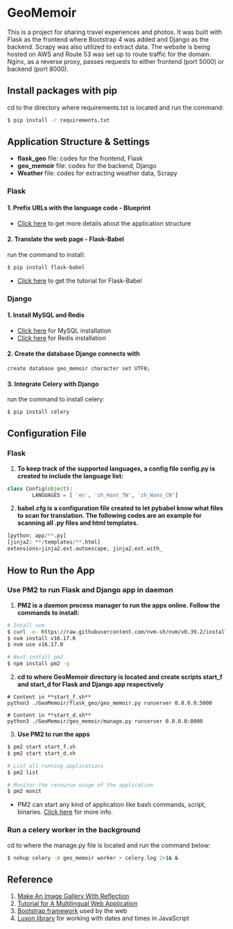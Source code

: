 # GeoMemoir

This is a project for sharing travel experiences and photos. It was built with Flask as the frontend where Bootstrap 4 was added and Django as the backend. Scrapy was also utilized to extract data.
The website is being hosted on AWS and Route 53 was set up to route traffic for the domain. Nginx, as a reverse proxy, passes requests to either frontend (port 5000) or backend (port 8000).


## Install packages with pip
cd to the directory where requirements.txt is located and run the command:
```bash
$ pip install -r requirements.txt
```


## Application Structure & Settings
* **flask_geo** file: codes for the frontend, Flask
* **geo_memoir** file: codes for the backend, Django
* **Weather** file: codes for extracting weather data, Scrapy

### Flask 

#### 1. Prefix URLs with the language code - Blueprint
* [Click here](https://blog.miguelgrinberg.com/post/the-flask-mega-tutorial-part-xv-a-better-application-structure) to get more details about the application structure

#### 2. Translate the web page - Flask-Babel
run the command to install:
```bash
$ pip install flask-babel
```
* [Click here](https://blog.miguelgrinberg.com/post/the-flask-mega-tutorial-part-xiii-i18n-and-l10n) to get the tutorial for Flask-Babel


### Django

#### 1. Install MySQL and Redis
* [Click here](https://dev.mysql.com/doc/mysql-installation-excerpt/5.7/en/installing.html) for MySQL installation
* [Click here](https://redis.io/docs/getting-started/installation/install-redis-on-linux/) for Redis installation

#### 2. Create the database Django connects with
~~~~MySQL
create database geo_memoir character set UTF8;
~~~~

#### 3. Integrate Celery with Django
run the command to install celery:
```python
$ pip install celery
```


## Configuration File

### Flask 
1. __To keep track of the supported languages, a config file **config.py** is created to include the language list:__
```python
class Config(object):
        LANGUAGES = [ 'en', 'zh_Hant_TW', 'zh_Hans_CN']
```

2. __**babel.cfg** is a configuration file created to let pybabel know what files to scan for translation. The following codes are an example for scanning all .py files and html templates.__

```python
[python: app/**.py]
[jinja2: **/templates/**.html]
extensions=jinja2.ext.autoescape, jinja2.ext.with_
```


## How to Run the App

### Use PM2 to run Flask and Django app in daemon
1. __PM2 is a daemon process manager to run the apps online. Follow the commands to install:__
```bash
# Intall nvm
$ curl -o- https://raw.githubusercontent.com/nvm-sh/nvm/v0.39.2/install.sh | bash
$ nvm install v16.17.0
$ nvm use v16.17.0

# Next install pm2
$ npm install pm2 -g
```

2. __cd to where GeoMemoir directory is located and create scripts **start_f** and **start_d** for Flask and Django app respectively__
```script
# Content in **start_f.sh**
python3 ./GeoMemoir/flask_geo/geo_memoir.py runserver 0.0.0.0:5000

# Content in **start_d.sh**
python3 ./GeoMemoir/geo_memoir/manage.py runserver 0.0.0.0:8000
```

3. __Use PM2 to run the apps__
```bash
$ pm2 start start_f.sh
$ pm2 start start_d.sh

# List all running applications
$ pm2 list

# Monitor the resource usage of the application
$ pm2 monit
```
* PM2 can start any kind of application like bash commands, script, binaries. [Click here](https://pm2.keymetrics.io/docs/usage/process-management/) for more info.

### Run a celery worker in the background
cd to where the manage.py file is located and run the command below:
```bash
$ nohup celery -A geo_memoir worker > celery.log 2>1& &
```


## Reference
1. [Make An Image Gallery With Reflection](https://www.youtube.com/watch?v=8ZAbDfS3GjI)
2. [Tutorial for A Multilingual Web Application](https://medium.com/@nicolas_84494/flask-create-a-multilingual-web-application-with-language-specific-urls-5d994344f5fd)
3. [Bootstrap framework](https://getbootstrap.com/docs/4.6/getting-started/introduction/) used by the web
4. [Luxon library](https://moment.github.io/luxon/) for working with dates and times in JavaScript





